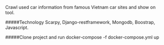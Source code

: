 Crawl used car information from famous Vietnam car sites and show on tool.

#####Technology
Scarpy, Django-restframework, Mongodb, Boostrap, Javascript.

#####Clone project and run
docker-compose -f docker-compose.yml up
